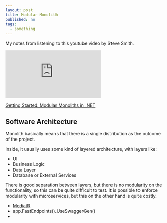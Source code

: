 ```yaml
---
layout: post
title: Modular Monolith
published: no
tags:
  - something
---
```

My notes from listening to this youtube video by Steve Smith.

<div class="aspect-w-16 aspect-h-9">
<iframe src="https://www.youtube.com/embed/VnIWtVdbwTg" title="YouTube video player" frameborder="0" allow="accelerometer; autoplay; clipboard-write; encrypted-media; gyroscope; picture-in-picture" allowfullscreen></iframe>
</div>

[Getting Started: Modular Monoliths in .NET](https://bit.ly/3T1pC17)

## Software Architecture

Monolith basically means that there is a single distribution as the outcome of the project.

Inside, it usually uses some kind of layered architecture, with layers like:

 - UI
 - Business Logic
 - Data Layer
 - Database or External Services

There is good separation between layers, but there is no modularity on the functionality, so this can be quite difficult to test. It is possible to enforce modularity with microservices, but this on the other hand is quite costly.

 - [MediatR](https://github.com/jbogard/MediatR)
 - app.FastEndpoints().UseSwaggerGen()
 - 